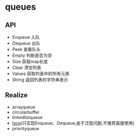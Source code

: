 # queues

## API
- Enqueue 入队
- Dequeue 出队
- Peek 查看队头
- Empty 判断是否为空
- Size 获取map长度
- Clear 清空列表
- Values 获取列表中的所有元素
- String 返回列表的字符串表示

## Realize
- arrayqueue
- circularbuffer
- linkedlistqueue
- [lscq](structure/queues/lscq/README.md)(只实现Enqueue、Dequeue,由于泛型问题,不推荐直接使用)
- priorityqueue